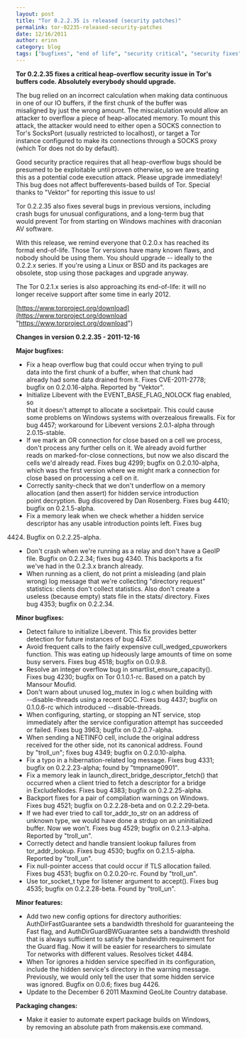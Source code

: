 ```yaml
---
layout: post
title: "Tor 0.2.2.35 is released (security patches)"
permalink: tor-02235-released-security-patches
date: 12/16/2011
author: erinn
category: blog
tags: ["bugfixes", "end of life", "security critical", "security fixes", "stable releases", "tor"]
---
```


**Tor 0.2.2.35 fixes a critical heap-overflow security issue in Tor's  
 buffers code. Absolutely everybody should upgrade.**

The bug relied on an incorrect calculation when making data continuous  
 in one of our IO buffers, if the first chunk of the buffer was  
 misaligned by just the wrong amount. The miscalculation would allow an  
 attacker to overflow a piece of heap-allocated memory. To mount this  
 attack, the attacker would need to either open a SOCKS connection to  
 Tor's SocksPort (usually restricted to localhost), or target a Tor  
 instance configured to make its connections through a SOCKS proxy  
 (which Tor does not do by default).

Good security practice requires that all heap-overflow bugs should be  
 presumed to be exploitable until proven otherwise, so we are treating  
 this as a potential code execution attack. Please upgrade immediately!  
 This bug does not affect bufferevents-based builds of Tor. Special  
 thanks to "Vektor" for reporting this issue to us!

Tor 0.2.2.35 also fixes several bugs in previous versions, including  
 crash bugs for unusual configurations, and a long-term bug that  
 would prevent Tor from starting on Windows machines with draconian  
 AV software.

With this release, we remind everyone that 0.2.0.x has reached its  
 formal end-of-life. Those Tor versions have many known flaws, and  
 nobody should be using them. You should upgrade -- ideally to the  
 0.2.2.x series. If you're using a Linux or BSD and its packages are  
 obsolete, stop using those packages and upgrade anyway.

The Tor 0.2.1.x series is also approaching its end-of-life: it will no  
 longer receive support after some time in early 2012.

[https://www.torproject.org/download](https://www.torproject.org/download "https://www.torproject.org/download")

**Changes in version 0.2.2.35 - 2011-12-16**

**Major bugfixes:**

- Fix a heap overflow bug that could occur when trying to pull  
 data into the first chunk of a buffer, when that chunk had  
 already had some data drained from it. Fixes CVE-2011-2778;  
 bugfix on 0.2.0.16-alpha. Reported by "Vektor".
- Initialize Libevent with the EVENT\_BASE\_FLAG\_NOLOCK flag enabled, so  
 that it doesn't attempt to allocate a socketpair. This could cause  
 some problems on Windows systems with overzealous firewalls. Fix for  
 bug 4457; workaround for Libevent versions 2.0.1-alpha through  
 2.0.15-stable.
- If we mark an OR connection for close based on a cell we process,  
 don't process any further cells on it. We already avoid further  
 reads on marked-for-close connections, but now we also discard the  
 cells we'd already read. Fixes bug 4299; bugfix on 0.2.0.10-alpha,  
 which was the first version where we might mark a connection for  
 close based on processing a cell on it.
- Correctly sanity-check that we don't underflow on a memory  
 allocation (and then assert) for hidden service introduction  
 point decryption. Bug discovered by Dan Rosenberg. Fixes bug 4410;  
 bugfix on 0.2.1.5-alpha.
- Fix a memory leak when we check whether a hidden service  
 descriptor has any usable introduction points left. Fixes bug  
 4424. Bugfix on 0.2.2.25-alpha.
- Don't crash when we're running as a relay and don't have a GeoIP  
 file. Bugfix on 0.2.2.34; fixes bug 4340. This backports a fix  
 we've had in the 0.2.3.x branch already.
- When running as a client, do not print a misleading (and plain  
 wrong) log message that we're collecting "directory request"  
 statistics: clients don't collect statistics. Also don't create a  
 useless (because empty) stats file in the stats/ directory. Fixes  
 bug 4353; bugfix on 0.2.2.34.

**Minor bugfixes:**

- Detect failure to initialize Libevent. This fix provides better  
 detection for future instances of bug 4457.
- Avoid frequent calls to the fairly expensive cull\_wedged\_cpuworkers  
 function. This was eating up hideously large amounts of time on some  
 busy servers. Fixes bug 4518; bugfix on 0.0.9.8.
- Resolve an integer overflow bug in smartlist\_ensure\_capacity().  
 Fixes bug 4230; bugfix on Tor 0.1.0.1-rc. Based on a patch by  
 Mansour Moufid.
- Don't warn about unused log\_mutex in log.c when building with  
 --disable-threads using a recent GCC. Fixes bug 4437; bugfix on  
 0.1.0.6-rc which introduced --disable-threads.
- When configuring, starting, or stopping an NT service, stop  
 immediately after the service configuration attempt has succeeded  
 or failed. Fixes bug 3963; bugfix on 0.2.0.7-alpha.
- When sending a NETINFO cell, include the original address  
 received for the other side, not its canonical address. Found  
 by "troll\_un"; fixes bug 4349; bugfix on 0.2.0.10-alpha.
- Fix a typo in a hibernation-related log message. Fixes bug 4331;  
 bugfix on 0.2.2.23-alpha; found by "tmpname0901".
- Fix a memory leak in launch\_direct\_bridge\_descriptor\_fetch() that  
 occurred when a client tried to fetch a descriptor for a bridge  
 in ExcludeNodes. Fixes bug 4383; bugfix on 0.2.2.25-alpha.
- Backport fixes for a pair of compilation warnings on Windows.  
 Fixes bug 4521; bugfix on 0.2.2.28-beta and on 0.2.2.29-beta.
- If we had ever tried to call tor\_addr\_to\_str on an address of  
 unknown type, we would have done a strdup on an uninitialized  
 buffer. Now we won't. Fixes bug 4529; bugfix on 0.2.1.3-alpha.  
 Reported by "troll\_un".
- Correctly detect and handle transient lookup failures from  
 tor\_addr\_lookup. Fixes bug 4530; bugfix on 0.2.1.5-alpha.  
 Reported by "troll\_un".
- Fix null-pointer access that could occur if TLS allocation failed.  
 Fixes bug 4531; bugfix on 0.2.0.20-rc. Found by "troll\_un".
- Use tor\_socket\_t type for listener argument to accept(). Fixes bug  
 4535; bugfix on 0.2.2.28-beta. Found by "troll\_un".

**Minor features:**

- Add two new config options for directory authorities:  
 AuthDirFastGuarantee sets a bandwidth threshold for guaranteeing the  
 Fast flag, and AuthDirGuardBWGuarantee sets a bandwidth threshold  
 that is always sufficient to satisfy the bandwidth requirement for  
 the Guard flag. Now it will be easier for researchers to simulate  
 Tor networks with different values. Resolves ticket 4484.
- When Tor ignores a hidden service specified in its configuration,  
 include the hidden service's directory in the warning message.  
 Previously, we would only tell the user that some hidden service  
 was ignored. Bugfix on 0.0.6; fixes bug 4426.
- Update to the December 6 2011 Maxmind GeoLite Country database.

**Packaging changes:**

- Make it easier to automate expert package builds on Windows,  
 by removing an absolute path from makensis.exe command.

